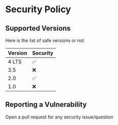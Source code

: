 # Security Policy

## Supported Versions

Here is the list of safe versions or not

| Version | Security           |
| ------- | ------------------ |
| 4 LTS   | :white_check_mark: |
| 3.5     | :x:                |
| 2.0     | :white_check_mark: |
| 1.0     | :x:                |

## Reporting a Vulnerability

Open a pull request for any security issue/question

